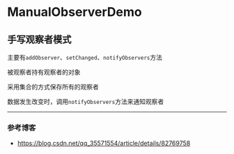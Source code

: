 # ManualObserverDemo
## 手写观察者模式

主要有`addObserver`、`setChanged`、`notifyObservers`方法

被观察者持有观察者的对象

采用集合的方式保存所有的观察者

数据发生改变时，调用`notifyObservers`方法来通知观察者

--- 
### 参考博客
-  https://blog.csdn.net/qq_35571554/article/details/82769758